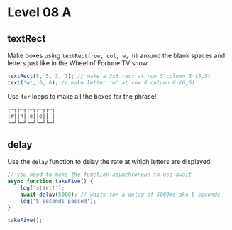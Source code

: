 # Level 08 A

## textRect

Make boxes using `textRect(row, col, w, h)` around the blank spaces and letters just like in the Wheel of Fortune TV show.

```js
textRect(5, 5, 3, 3); // make a 3x3 rect at row 5 column 5 (5,5)
text('w', 6, 6); // make letter 'w' at row 6 column 6 (6,6)
```

Use `for` loops to make all the boxes for the phrase!

```txt
┌─┐┌─┐┌─┐┌─┐┌─┐
│W││h││e││e││ │
└─┘└─┘└─┘└─┘└─┘
```

## delay

Use the `delay` function to delay the rate at which letters are displayed.

```js
// you need to make the function asynchronous to use await
async function takeFive() {
	log('start!');
	await delay(5000); // waits for a delay of 5000ms aka 5 seconds
	log('5 seconds passed');
}

takeFive();
```

